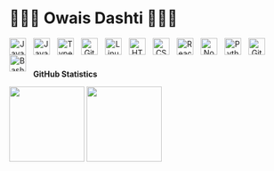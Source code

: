 # 🏄🏽‍♂️ Owais Dashti 👨🏽‍💻
<!--<div id="header" align="center">
    <div></div>
    <img src="https://media.giphy.com/media/qgQUggAC3Pfv687qPC/giphy.gif" width="270"/>
    <div id="badges">
      <a href="https://www.linkedin.com/in/owais1/">
      <a href="https://www.linkedin.com/in/owais1/" target="_blank">
        <img src="https://img.shields.io/badge/LinkedIn-blue?style=for-the-badge&logo=linkedin&logoColor=white" alt="LinkedIn Badge"/>
      </a>
      <a href="https://www.youtube.com/user/3000owais">
      <a href="https://www.youtube.com/user/3000owais" target="_blank">
        <img src="https://img.shields.io/badge/YouTube-red?style=for-the-badge&logo=youtube&logoColor=white" alt="Youtube Badge"/>
      </a>
    </div>
</div>
  
#-->
  
<!--### 🧰 Languages and Tools-->
<div align="center">
<img align="left" alt="Java" width="30px" style="padding-right:10px;" src="https://cdn.jsdelivr.net/gh/devicons/devicon/icons/java/java-original.svg"/>
    <img align="left" alt="JavaScript" width="30px" style="padding-right:10px;" src="https://cdn.jsdelivr.net/gh/devicons/devicon/icons/javascript/javascript-plain.svg" />
<img align="left" alt="TypeScript" width="30px" style="padding-right:10px;" src="https://cdn.jsdelivr.net/gh/devicons/devicon/icons/typescript/typescript-plain.svg" />
<img align="left" alt="Git" width="30px" style="padding-right:10px;" src="https://cdn.jsdelivr.net/gh/devicons/devicon/icons/git/git-original.svg" />
<img align="left" alt="Linux" width="30px" style="padding-right:10px;" src="https://cdn.jsdelivr.net/gh/devicons/devicon/icons/linux/linux-original.svg" />
<img align="left" alt="HTML" width="30px" style="padding-right:10px;" src="https://cdn.jsdelivr.net/gh/devicons/devicon/icons/html5/html5-plain.svg" />
<img align="left" alt="CSS" width="30px" style="padding-right:10px;" src="https://cdn.jsdelivr.net/gh/devicons/devicon/icons/css3/css3-plain.svg" />
<img align="left" alt="React" width="30px" style="padding-right:10px;" src="https://cdn.jsdelivr.net/gh/devicons/devicon/icons/react/react-original.svg" />
<img align="left" alt="NodeJS" width="30px" style="padding-right:10px;" src="https://cdn.jsdelivr.net/gh/devicons/devicon/icons/nodejs/nodejs-original.svg" />
<img align="left" alt="Python" width="30px" style="padding-right:10px;" src="https://cdn.jsdelivr.net/gh/devicons/devicon/icons/python/python-plain.svg" />
<img align="left" alt="GitHub" width="30px" style="padding-right:10px;" src="https://cdn.jsdelivr.net/gh/devicons/devicon/icons/github/github-original.svg" />
<img align="left" alt="Bash" width="30px" style="padding-right:10px;" src="https://cdn.jsdelivr.net/gh/devicons/devicon/icons/bash/bash-original.svg" />
</div>
<br />

#

<!--### 📊 Stats-->
<b>GitHub Statistics</b>
<div>
 <img height="135px" src="https://github-readme-stats.vercel.app/api?username=OwaisAD&hide_title=true&hide_border=true&show_icons=true&include_all_commits=true&count_private=true&line_height=21&theme=nord" />
 <img height="135px" src="https://github-readme-stats.vercel.app/api/top-langs/?username=OwaisAD&hide=html&hide_title=true&hide_border=true&layout=compact&langs_count=8&theme=nord" />
</div>

<!--#
<details>
 <summary><h3>👨🏽‍💻 Owais's Coding Journey</h3></summary>
   TODO

-->

